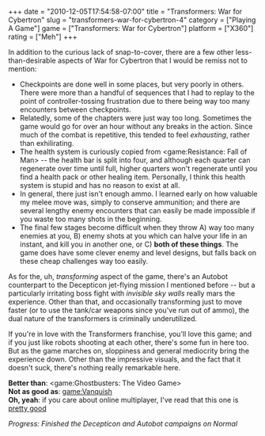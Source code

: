 +++
date = "2010-12-05T17:54:58-07:00"
title = "Transformers: War for Cybertron"
slug = "transformers-war-for-cybertron-4"
category = ["Playing A Game"]
game = ["Transformers: War for Cybertron"]
platform = ["X360"]
rating = ["Meh"]
+++

In addition to the curious lack of snap-to-cover, there are a few other less-than-desirable aspects of War for Cybertron that I would be remiss not to mention:

* Checkpoints are done well in some places, but very poorly in others.  There were more than a handful of sequences that I had to replay to the point of controller-tossing frustration due to there being way too many encounters between checkpoints.
* Relatedly, some of the chapters were just way too long.  Sometimes the game would go for over an hour without any breaks in the action.  Since much of the combat is repetitive, this tended to feel <i>exhausting</i>, rather than exhilirating.
* The health system is curiously copied from <game:Resistance: Fall of Man> -- the health bar is split into four, and although each quarter can regenerate over time until full, higher quarters won't regenerate until you find a health pack or other healing item.  Personally, I think this health system is stupid and has no reason to exist at all.
* In general, there just isn't enough ammo.  I learned early on how valuable my melee move was, simply to conserve ammunition; and there are several lengthy enemy encounters that can easily be made impossible if you waste too many shots in the beginning.
* The final few stages become difficult when they throw A) way too many enemies at you, B) enemy shots at you which can halve your life in an instant, and kill you in another one, or C) <b>both of these things</b>.  The game does have some clever enemy and level designs, but falls back on these cheap challenges way too easily.

As for the, uh, <i>transforming</i> aspect of the game, there's an Autobot counterpart to the Decepticon jet-flying mission I mentioned before -- but a particularly irritating boss fight with <i>invisible sky walls</i> really mars the experience.  Other than that, and occasionally transforming just to move faster (or to use the tank/car weapons since you've run out of ammo), the dual nature of the transformers is criminally underutilized.

If you're in love with the Transformers franchise, you'll love this game; and if you just like robots shooting at each other, there's some fun in here too.  But as the game marches on, sloppiness and general mediocrity bring the experience down.  Other than the impressive visuals, and the fact that it doesn't suck, there's nothing really remarkable here.

<b>Better than</b>: <game:Ghostbusters: The Video Game>  
<b>Not as good as</b>: <game:Vanquish>  
<b>Oh, yeah</b>: if you care about online multiplayer, I've read that this one is <a href="http://www.destructoid.com/review-transformers-war-for-cybertron-177164.phtml">pretty good</a>

<i>Progress: Finished the Decepticon and Autobot campaigns on Normal</i>